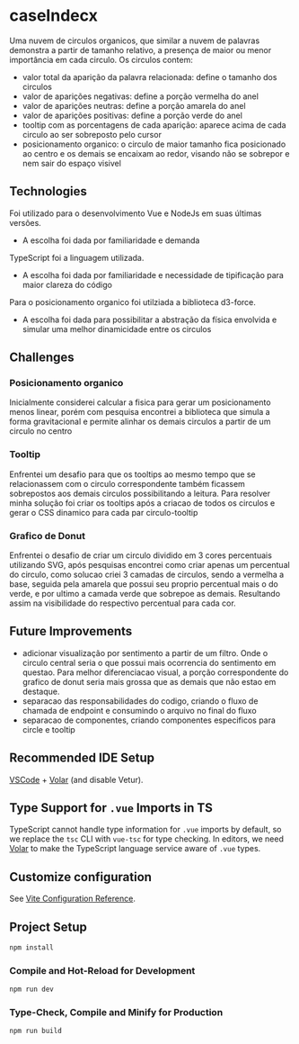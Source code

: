 # caseIndecx

Uma nuvem de circulos organicos, que similar a nuvem de palavras demonstra a partir de tamanho relativo, a presença de maior ou menor importância em cada circulo.
Os circulos contem:
- valor total da aparição da palavra relacionada: define o tamanho dos circulos
- valor de aparições negativas: define a porção vermelha do anel
- valor de aparições neutras: define a porção amarela do anel
- valor de aparições positivas: define a porção verde do anel
- tooltip com as porcentagens de cada aparição: aparece acima de cada circulo ao ser sobreposto pelo cursor
- posicionamento organico: o circulo de maior tamanho fica posicionado ao centro e os demais se encaixam ao redor, visando não se sobrepor e nem sair do espaço visivel

## Technologies
Foi utilizado para o desenvolvimento Vue e NodeJs em suas últimas versões. 
- A escolha foi dada por familiaridade e demanda

TypeScript foi a linguagem utilizada.
- A escolha foi dada por familiaridade e necessidade de tipificação para maior clareza do código

Para o posicionamento organico foi utilziada a biblioteca d3-force.
- A escolha foi dada para possibilitar a abstração da física envolvida e simular uma melhor dinamicidade entre os circulos

## Challenges
### Posicionamento organico
Inicialmente considerei calcular a fisica para gerar um posicionamento menos linear, porém com pesquisa encontrei a biblioteca que simula a forma gravitacional e permite alinhar os demais circulos a partir de um circulo no centro

### Tooltip 
Enfrentei um desafio para que os tooltips ao mesmo tempo que se relacionassem com o circulo correspondente também ficassem sobrepostos aos demais circulos possibilitando a leitura. Para resolver minha solução foi criar os tooltips após a criacao de todos os circulos e gerar o CSS dinamico para cada par circulo-tooltip

### Grafico de Donut
Enfrentei o desafio de criar um circulo dividido em 3 cores percentuais utilizando SVG, após pesquisas encontrei como criar apenas um percentual do circulo, como solucao criei 3 camadas de circulos, sendo a vermelha a base, seguida pela amarela que possui seu proprio percentual mais o do verde, e por ultimo a camada verde que sobrepoe as demais. Resultando assim na visibilidade do respectivo percentual para cada cor.

## Future Improvements
- adicionar visualização por sentimento a partir de um filtro. Onde o circulo central seria o que possui mais ocorrencia do sentimento em questao. Para melhor diferenciacao visual, a porção correspondente do grafico de donut seria mais grossa que as demais que não estao em destaque.
- separacao das responsabilidades do codigo, criando o fluxo de chamada de endpoint e consumindo o arquivo no final do fluxo
- separacao de componentes, criando componentes especificos para circle e tooltip

## Recommended IDE Setup

[VSCode](https://code.visualstudio.com/) + [Volar](https://marketplace.visualstudio.com/items?itemName=Vue.volar) (and disable Vetur).

## Type Support for `.vue` Imports in TS

TypeScript cannot handle type information for `.vue` imports by default, so we replace the `tsc` CLI with `vue-tsc` for type checking. In editors, we need [Volar](https://marketplace.visualstudio.com/items?itemName=Vue.volar) to make the TypeScript language service aware of `.vue` types.

## Customize configuration

See [Vite Configuration Reference](https://vite.dev/config/).

## Project Setup

```sh
npm install
```

### Compile and Hot-Reload for Development

```sh
npm run dev
```

### Type-Check, Compile and Minify for Production

```sh
npm run build
```
